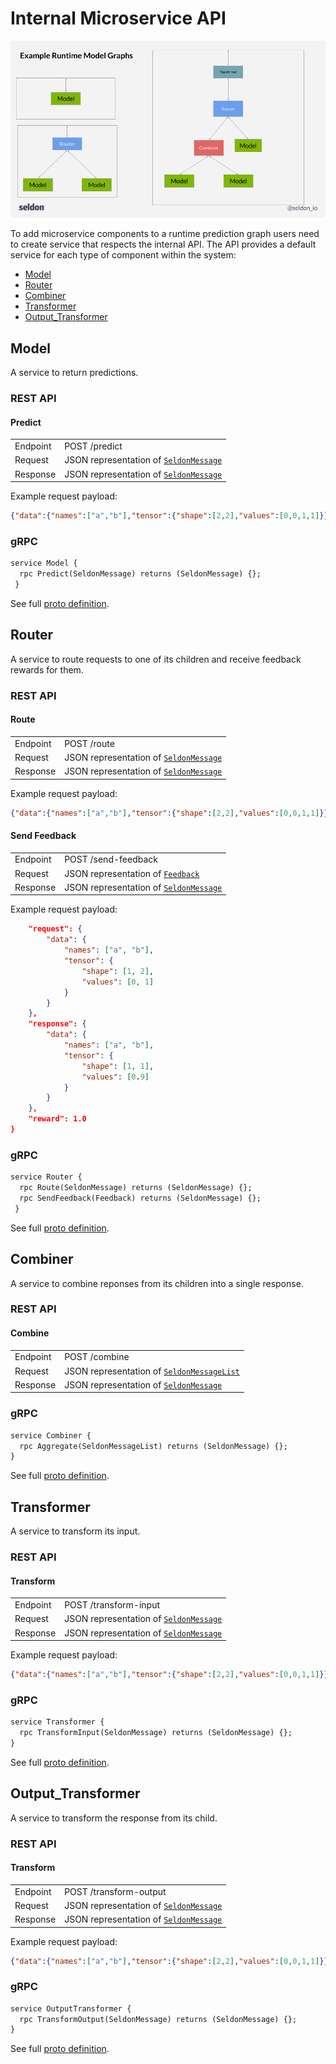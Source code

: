 # Internal Microservice API

![graph](./graph.png)

To add microservice components to a runtime prediction graph users need to create service that respects the internal API. The API provides a default service for each type of component within the system:

 - [Model](#model)
 - [Router](#router)
 - [Combiner](#combiner)
 - [Transformer](#transformer)
 - [Output_Transformer](#output_transformer)


## Model

A service to return predictions. 

### REST API

#### Predict

 | | |
 | - |- |
 | Endpoint | POST /predict |
 | Request | JSON representation of [```SeldonMessage```](./prediction.md/#proto-buffer-and-grpc-definition) |
 | Response | JSON representation of [```SeldonMessage```](./prediction.md/#proto-buffer-and-grpc-definition) |

Example request payload: 

```json
{"data":{"names":["a","b"],"tensor":{"shape":[2,2],"values":[0,0,1,1]}}}
```

### gRPC

```protobuf
service Model {
  rpc Predict(SeldonMessage) returns (SeldonMessage) {};
 }
``` 

See full [proto definition](./prediction.md/#proto-buffer-and-grpc-definition).

## Router

A service to route requests to one of its children and receive feedback rewards for them.

### REST API

#### Route

 | | |
 | - |- |
 | Endpoint | POST /route |
 | Request | JSON representation of [```SeldonMessage```](./prediction.md/#proto-buffer-and-grpc-definition) |
 | Response | JSON representation of [```SeldonMessage```](./prediction.md/#proto-buffer-and-grpc-definition) |

Example request payload: 

```json
{"data":{"names":["a","b"],"tensor":{"shape":[2,2],"values":[0,0,1,1]}}}
```

#### Send Feedback

 | | |
 | - |- |
 | Endpoint | POST /send-feedback |
 | Request | JSON representation of [```Feedback```](./prediction.md/#proto-buffer-and-grpc-definition) |
 | Response | JSON representation of [```SeldonMessage```](./prediction.md/#proto-buffer-and-grpc-definition) |

Example request payload: 

```json
    "request": {
        "data": {
            "names": ["a", "b"],
            "tensor": {
                "shape": [1, 2],
                "values": [0, 1]
            }
        }
    },
    "response": {
        "data": {
            "names": ["a", "b"],
            "tensor": {
                "shape": [1, 1],
                "values": [0.9]
            }
        }
    },
    "reward": 1.0
}
```


### gRPC

```protobuf
service Router {
  rpc Route(SeldonMessage) returns (SeldonMessage) {};
  rpc SendFeedback(Feedback) returns (SeldonMessage) {};
 }
``` 

See full [proto definition](./prediction.md/#proto-buffer-and-grpc-definition).

## Combiner

A service to combine reponses from its children into a single response. 

### REST API

#### Combine

 | | |
 | - |- |
 | Endpoint | POST /combine |
 | Request | JSON representation of [```SeldonMessageList```](./prediction.md/#proto-buffer-and-grpc-definition) |
 | Response | JSON representation of [```SeldonMessage```](./prediction.md/#proto-buffer-and-grpc-definition) |


### gRPC

```protobuf
service Combiner {
  rpc Aggregate(SeldonMessageList) returns (SeldonMessage) {};
}
``` 

See full [proto definition](./prediction.md/#proto-buffer-and-grpc-definition).



## Transformer

A service to transform its input.

### REST API

#### Transform

 | | |
 | - |- |
 | Endpoint | POST /transform-input |
 | Request | JSON representation of [```SeldonMessage```](./prediction.md/#proto-buffer-and-grpc-definition) |
 | Response | JSON representation of [```SeldonMessage```](./prediction.md/#proto-buffer-and-grpc-definition) |

Example request payload: 

```json
{"data":{"names":["a","b"],"tensor":{"shape":[2,2],"values":[0,0,1,1]}}}
```

### gRPC

```protobuf
service Transformer {
  rpc TransformInput(SeldonMessage) returns (SeldonMessage) {};
}
``` 

See full [proto definition](./prediction.md/#proto-buffer-and-grpc-definition).



## Output_Transformer

A service to transform the response from its child.

### REST API

#### Transform

 | | |
 | - |- |
 | Endpoint | POST /transform-output |
 | Request | JSON representation of [```SeldonMessage```](./prediction.md/#proto-buffer-and-grpc-definition) |
 | Response | JSON representation of [```SeldonMessage```](./prediction.md/#proto-buffer-and-grpc-definition) |

Example request payload: 

```json
{"data":{"names":["a","b"],"tensor":{"shape":[2,2],"values":[0,0,1,1]}}}
```

### gRPC

```protobuf
service OutputTransformer {
  rpc TransformOutput(SeldonMessage) returns (SeldonMessage) {};
}
``` 

See full [proto definition](./prediction.md/#proto-buffer-and-grpc-definition).

